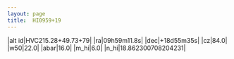 ```yaml
---
layout: page
title:  HI0959+19
--- 
```

|alt id|HVC215.28+49.73+79|
|ra|09h59m11.8s|
|dec|+18d55m35s|
|cz|84.0|
|w50|22.0|
|abar|16.0|
|m_hi|6.0|
|n_hi|18.862300708204231|
